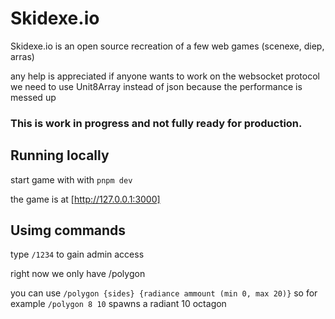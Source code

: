 # Skidexe.io
Skidexe.io is an open source recreation of a few web games (scenexe, diep, arras)

any help is appreciated
if anyone wants to work on the websocket protocol we need to use Unit8Array instead of json because the performance is messed up

### This is work in progress and not fully ready for production.

## Running locally

start game with with `pnpm dev`

the game is at [http://127.0.0.1:3000]

## Usimg commands

type `/1234` to gain admin access

right now we only have /polygon

you can use `/polygon {sides} {radiance ammount (min 0, max 20)}`
so for example `/polygon 8 10` spawns a radiant 10 octagon
